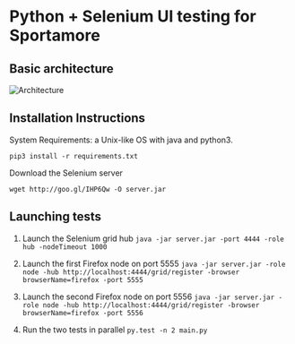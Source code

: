 # Python + Selenium UI testing for Sportamore

## Basic architecture
![Architecture](http://i.imgur.com/x1OSMxz.png)

## Installation Instructions

System Requirements: a Unix-like OS with java and python3.

```
pip3 install -r requirements.txt
```

Download the Selenium server
```
wget http://goo.gl/IHP6Qw -O server.jar
```

## Launching tests

1. Launch the Selenium grid hub `java -jar server.jar -port 4444 -role hub -nodeTimeout 1000`

2. Launch the first Firefox node on port 5555 `java -jar server.jar -role node -hub http://localhost:4444/grid/register -browser browserName=firefox -port 5555`

3. Launch the second Firefox node on port 5556 `java -jar server.jar -role node -hub http://localhost:4444/grid/register -browser browserName=firefox -port 5556`

4. Run the two tests in parallel `py.test -n 2 main.py`

